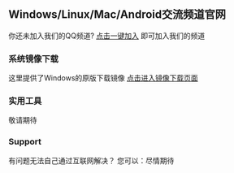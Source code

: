 ## Windows/Linux/Mac/Android交流频道官网

你还未加入我们的QQ频道? [点击一键加入](https://qun.qq.com/qqweb/qunpro/share?_wv=3&_wwv=128&appChannel=share&inviteCode=13C36X&businessType=9&from=246610&biz=ka
) 即可加入我们的频道


### 系统镜像下载

这里提供了Windows的原版下载镜像
[点击进入镜像下载页面](suqiwei666.github.io/home.html)

### 实用工具
敬请期待

### Support
有问题无法自己通过互联网解决？
您可以：尽情期待
